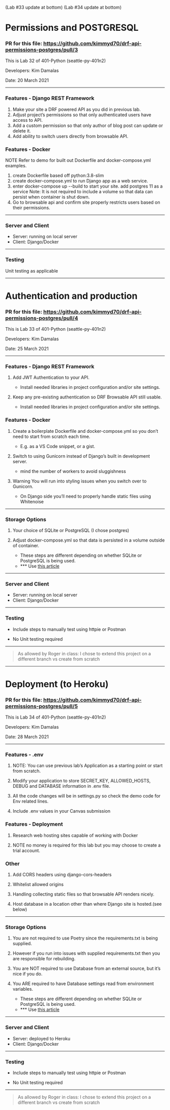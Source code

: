 (Lab #33 update at bottom)
(Lab #34 update at bottom)

# Permissions and POSTGRESQL

### PR for this file: https://github.com/kimmyd70/drf-api-permissions-postgres/pull/3

This is Lab 32 of 401-Python (seattle-py-401n2)

Developers: Kim Damalas

Date: 20 March 2021
____________________

### Features - Django REST Framework
1. Make your site a DRF powered API as you did in previous lab.
2. Adjust project’s permissions so that only authenticated users have access to API.
3. Add a custom permission so that only author of blog post can update or delete it.
4. Add ability to switch users directly from browsable API.

### Features - Docker
NOTE Refer to demo for built out Dockerfile and docker-compose.yml examples.

1. create Dockerfile based off python:3.8-slim
2. create docker-compose.yml to run Django app as a web service.
3. enter docker-compose up --build to start your site.
add postgres 11 as a service
Note: It is not required to include a volume so that data can persist when container is shut down.
4. Go to browsable api and confirm site properly restricts users based on their permissions.

__________________

### Server and Client

- Server: running on local server
- Client: Django/Docker

____________________

### Testing

Unit testing as applicable

________________

# Authentication and production

### PR for this file: https://github.com/kimmyd70/drf-api-permissions-postgres/pull/4

This is Lab 33 of 401-Python (seattle-py-401n2)

Developers: Kim Damalas

Date: 25 March 2021
____________________

### Features - Django REST Framework
1. Add JWT Authentication to your API.

    - Install needed libraries in project configuration and/or site settings.
2. Keep any pre-existing authentication so DRF Browsable API still usable.

    - Install needed libraries in project configuration and/or site settings.


### Features - Docker
1. Create a boilerplate Dockerfile and docker-compose.yml so you don’t need to start from scratch each time.

    - E.g. as a VS Code snippet, or a gist.
2. Switch to using Gunicorn instead of Django’s built in development server.

    - mind the number of workers to avoid sluggishness
3. Warning You will run into styling issues when you switch over to Gunicorn.

    - On Django side you’ll need to properly handle static files using Whitenoise
__________________

### Storage Options

1. Your choice of SQLite or PostgreSQL (I chose postgres)

2. Adjust docker-compose.yml so that data is persisted in a volume outside of container.
    - These steps are different depending on whether SQLite or PostgreSQL is being used.
    - *** Use [this article](https://medium.com/analytics-vidhya/getting-started-with-postgresql-using-docker-compose-34d6b808c47c)

________________

### Server and Client

- Server: running on local server
- Client: Django/Docker

____________________

### Testing

- Include steps to manually test using httpie or Postman

- No Unit testing required

________________

> As allowed by Roger in class:  I chose to extend this project on a different branch vs create from scratch

___________________

# Deployment (to Heroku)

### PR for this file: https://github.com/kimmyd70/drf-api-permissions-postgres/pull/5

This is Lab 34 of 401-Python (seattle-py-401n2)

Developers: Kim Damalas

Date: 28 March 2021
____________________

### Features - .env
1. NOTE: You can use previous lab’s Application as a starting point or start from scratch.

2. Modify your application to store SECRET_KEY, ALLOWED_HOSTS, DEBUG and DATABASE information in .env file.

3. All the code changes will be in settings.py so check the demo code for Env related lines.

4. Include .env values in your Canvas submission

### Features - Deployment
1. Research web hosting sites capable of working with Docker

2. NOTE no money is required for this lab but you may choose to create a trial account.

### Other
1. Add CORS headers using django-cors-headers

2. Whitelist allowed origins

3. Handling collecting static files so that browsable API renders nicely.

4. Host database in a location other than where Django site is hosted.(see below)
__________________

### Storage Options

1. You are not required to use Poetry since the requirements.txt is being supplied.

2. However if you run into issues with supplied requirements.txt then you are responsible for rebuilding.

3. You are NOT required to use Database from an external source, but it’s nice if you do.

4. You ARE required to have Database settings read from environment variables.


    - These steps are different depending on whether SQLite or PostgreSQL is being used.
    - *** Use [this article](https://medium.com/analytics-vidhya/getting-started-with-postgresql-using-docker-compose-34d6b808c47c)

________________

### Server and Client

- Server: deployed to Heroku
- Client: Django/Docker

____________________

### Testing

- Include steps to manually test using httpie or Postman

- No Unit testing required

________________

> As allowed by Roger in class:  I chose to extend this project on a different branch vs create from scratch